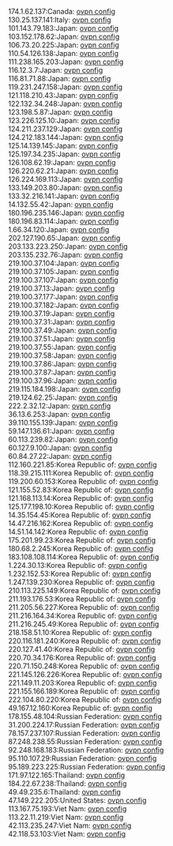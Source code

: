 174.1.62.137:Canada: [ovpn config](vpn/174_1_62_137.ovpn)  
130.25.137.141:Italy: [ovpn config](vpn/130_25_137_141.ovpn)  
101.143.79.183:Japan: [ovpn config](vpn/101_143_79_183.ovpn)  
103.152.178.62:Japan: [ovpn config](vpn/103_152_178_62.ovpn)  
106.73.20.225:Japan: [ovpn config](vpn/106_73_20_225.ovpn)  
110.54.126.138:Japan: [ovpn config](vpn/110_54_126_138.ovpn)  
111.238.165.203:Japan: [ovpn config](vpn/111_238_165_203.ovpn)  
116.12.3.7:Japan: [ovpn config](vpn/116_12_3_7.ovpn)  
116.81.71.88:Japan: [ovpn config](vpn/116_81_71_88.ovpn)  
119.231.247.158:Japan: [ovpn config](vpn/119_231_247_158.ovpn)  
121.118.210.43:Japan: [ovpn config](vpn/121_118_210_43.ovpn)  
122.132.34.248:Japan: [ovpn config](vpn/122_132_34_248.ovpn)  
123.198.5.87:Japan: [ovpn config](vpn/123_198_5_87.ovpn)  
123.226.125.10:Japan: [ovpn config](vpn/123_226_125_10.ovpn)  
124.211.237.129:Japan: [ovpn config](vpn/124_211_237_129.ovpn)  
124.212.183.144:Japan: [ovpn config](vpn/124_212_183_144.ovpn)  
125.14.139.145:Japan: [ovpn config](vpn/125_14_139_145.ovpn)  
125.197.34.235:Japan: [ovpn config](vpn/125_197_34_235.ovpn)  
126.108.62.19:Japan: [ovpn config](vpn/126_108_62_19.ovpn)  
126.220.62.21:Japan: [ovpn config](vpn/126_220_62_21.ovpn)  
126.224.169.113:Japan: [ovpn config](vpn/126_224_169_113.ovpn)  
133.149.203.80:Japan: [ovpn config](vpn/133_149_203_80.ovpn)  
133.32.216.141:Japan: [ovpn config](vpn/133_32_216_141.ovpn)  
14.132.55.42:Japan: [ovpn config](vpn/14_132_55_42.ovpn)  
180.196.235.146:Japan: [ovpn config](vpn/180_196_235_146.ovpn)  
180.196.83.114:Japan: [ovpn config](vpn/180_196_83_114.ovpn)  
1.66.34.120:Japan: [ovpn config](vpn/1_66_34_120.ovpn)  
202.127.190.65:Japan: [ovpn config](vpn/202_127_190_65.ovpn)  
203.133.223.250:Japan: [ovpn config](vpn/203_133_223_250.ovpn)  
203.135.232.76:Japan: [ovpn config](vpn/203_135_232_76.ovpn)  
219.100.37.104:Japan: [ovpn config](vpn/219_100_37_104.ovpn)  
219.100.37.105:Japan: [ovpn config](vpn/219_100_37_105.ovpn)  
219.100.37.107:Japan: [ovpn config](vpn/219_100_37_107.ovpn)  
219.100.37.13:Japan: [ovpn config](vpn/219_100_37_13.ovpn)  
219.100.37.177:Japan: [ovpn config](vpn/219_100_37_177.ovpn)  
219.100.37.182:Japan: [ovpn config](vpn/219_100_37_182.ovpn)  
219.100.37.19:Japan: [ovpn config](vpn/219_100_37_19.ovpn)  
219.100.37.31:Japan: [ovpn config](vpn/219_100_37_31.ovpn)  
219.100.37.49:Japan: [ovpn config](vpn/219_100_37_49.ovpn)  
219.100.37.51:Japan: [ovpn config](vpn/219_100_37_51.ovpn)  
219.100.37.55:Japan: [ovpn config](vpn/219_100_37_55.ovpn)  
219.100.37.58:Japan: [ovpn config](vpn/219_100_37_58.ovpn)  
219.100.37.86:Japan: [ovpn config](vpn/219_100_37_86.ovpn)  
219.100.37.87:Japan: [ovpn config](vpn/219_100_37_87.ovpn)  
219.100.37.96:Japan: [ovpn config](vpn/219_100_37_96.ovpn)  
219.115.184.198:Japan: [ovpn config](vpn/219_115_184_198.ovpn)  
219.124.62.25:Japan: [ovpn config](vpn/219_124_62_25.ovpn)  
222.2.32.12:Japan: [ovpn config](vpn/222_2_32_12.ovpn)  
36.13.6.253:Japan: [ovpn config](vpn/36_13_6_253.ovpn)  
39.110.155.139:Japan: [ovpn config](vpn/39_110_155_139.ovpn)  
59.147.136.61:Japan: [ovpn config](vpn/59_147_136_61.ovpn)  
60.113.239.82:Japan: [ovpn config](vpn/60_113_239_82.ovpn)  
60.127.9.100:Japan: [ovpn config](vpn/60_127_9_100.ovpn)  
60.84.27.22:Japan: [ovpn config](vpn/60_84_27_22.ovpn)  
112.160.221.85:Korea Republic of: [ovpn config](vpn/112_160_221_85.ovpn)  
118.39.215.111:Korea Republic of: [ovpn config](vpn/118_39_215_111.ovpn)  
119.200.60.153:Korea Republic of: [ovpn config](vpn/119_200_60_153.ovpn)  
121.155.52.83:Korea Republic of: [ovpn config](vpn/121_155_52_83.ovpn)  
121.168.113.14:Korea Republic of: [ovpn config](vpn/121_168_113_14.ovpn)  
125.177.198.10:Korea Republic of: [ovpn config](vpn/125_177_198_10.ovpn)  
14.35.154.45:Korea Republic of: [ovpn config](vpn/14_35_154_45.ovpn)  
14.47.216.162:Korea Republic of: [ovpn config](vpn/14_47_216_162.ovpn)  
14.51.14.142:Korea Republic of: [ovpn config](vpn/14_51_14_142.ovpn)  
175.201.99.23:Korea Republic of: [ovpn config](vpn/175_201_99_23.ovpn)  
180.68.2.245:Korea Republic of: [ovpn config](vpn/180_68_2_245.ovpn)  
183.108.108.114:Korea Republic of: [ovpn config](vpn/183_108_108_114.ovpn)  
1.224.30.13:Korea Republic of: [ovpn config](vpn/1_224_30_13.ovpn)  
1.232.152.53:Korea Republic of: [ovpn config](vpn/1_232_152_53.ovpn)  
1.247.139.230:Korea Republic of: [ovpn config](vpn/1_247_139_230.ovpn)  
210.113.225.149:Korea Republic of: [ovpn config](vpn/210_113_225_149.ovpn)  
211.193.176.53:Korea Republic of: [ovpn config](vpn/211_193_176_53.ovpn)  
211.205.56.227:Korea Republic of: [ovpn config](vpn/211_205_56_227.ovpn)  
211.216.164.34:Korea Republic of: [ovpn config](vpn/211_216_164_34.ovpn)  
211.216.245.49:Korea Republic of: [ovpn config](vpn/211_216_245_49.ovpn)  
218.158.51.10:Korea Republic of: [ovpn config](vpn/218_158_51_10.ovpn)  
220.116.181.240:Korea Republic of: [ovpn config](vpn/220_116_181_240.ovpn)  
220.127.41.40:Korea Republic of: [ovpn config](vpn/220_127_41_40.ovpn)  
220.70.34.176:Korea Republic of: [ovpn config](vpn/220_70_34_176.ovpn)  
220.71.150.248:Korea Republic of: [ovpn config](vpn/220_71_150_248.ovpn)  
221.145.126.226:Korea Republic of: [ovpn config](vpn/221_145_126_226.ovpn)  
221.149.11.203:Korea Republic of: [ovpn config](vpn/221_149_11_203.ovpn)  
221.155.166.189:Korea Republic of: [ovpn config](vpn/221_155_166_189.ovpn)  
222.104.80.220:Korea Republic of: [ovpn config](vpn/222_104_80_220.ovpn)  
49.167.12.160:Korea Republic of: [ovpn config](vpn/49_167_12_160.ovpn)  
178.155.48.104:Russian Federation: [ovpn config](vpn/178_155_48_104.ovpn)  
31.200.224.17:Russian Federation: [ovpn config](vpn/31_200_224_17.ovpn)  
78.157.237.107:Russian Federation: [ovpn config](vpn/78_157_237_107.ovpn)  
87.248.238.55:Russian Federation: [ovpn config](vpn/87_248_238_55.ovpn)  
92.248.168.183:Russian Federation: [ovpn config](vpn/92_248_168_183.ovpn)  
95.110.107.29:Russian Federation: [ovpn config](vpn/95_110_107_29.ovpn)  
95.189.223.225:Russian Federation: [ovpn config](vpn/95_189_223_225.ovpn)  
171.97.122.165:Thailand: [ovpn config](vpn/171_97_122_165.ovpn)  
184.22.67.238:Thailand: [ovpn config](vpn/184_22_67_238.ovpn)  
49.49.235.6:Thailand: [ovpn config](vpn/49_49_235_6.ovpn)  
47.149.222.205:United States: [ovpn config](vpn/47_149_222_205.ovpn)  
113.167.75.193:Viet Nam: [ovpn config](vpn/113_167_75_193.ovpn)  
113.22.11.219:Viet Nam: [ovpn config](vpn/113_22_11_219.ovpn)  
42.113.235.247:Viet Nam: [ovpn config](vpn/42_113_235_247.ovpn)  
42.118.53.103:Viet Nam: [ovpn config](vpn/42_118_53_103.ovpn)  
